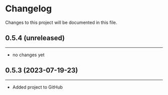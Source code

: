 # Changelog

Changes to this project will be documented in this file.

## 0.5.4 (unreleased)
------------------------
- no changes yet

## 0.5.3 (2023-07-19-23)
------------------------
- Added project to GitHub